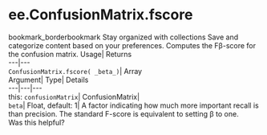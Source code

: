  
#  ee.ConfusionMatrix.fscore
bookmark_borderbookmark Stay organized with collections  Save and categorize content based on your preferences.
Computes the Fβ-score for the confusion matrix. 
Usage| Returns  
---|---  
`ConfusionMatrix.fscore( _beta_)`| Array  
Argument| Type| Details  
---|---|---  
this: `confusionMatrix`| ConfusionMatrix|   
`beta`| Float, default: 1| A factor indicating how much more important recall is than precision. The standard F-score is equivalent to setting β to one.  
Was this helpful?
